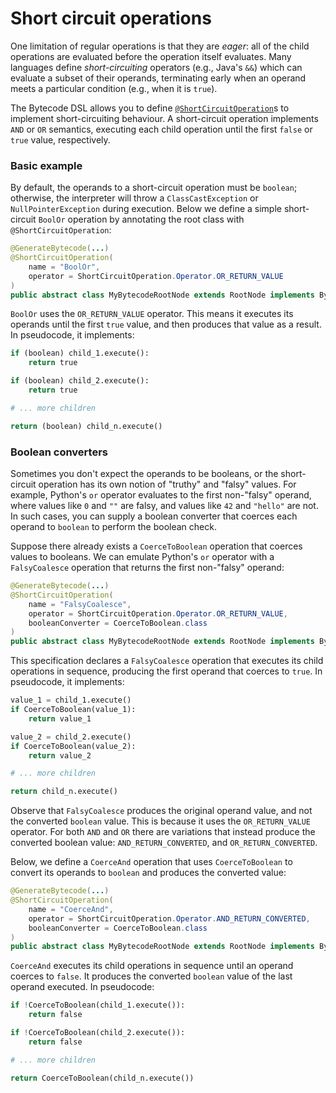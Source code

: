 # Short circuit operations

One limitation of regular operations is that they are *eager*: all of the child operations are evaluated before the operation itself evaluates.
Many languages define *short-circuiting* operators (e.g., Java's `&&`) which can evaluate a subset of their operands, terminating early when an operand meets a particular condition (e.g., when it is `true`).

The Bytecode DSL allows you to define [`@ShortCircuitOperation`](https://github.com/oracle/graal/blob/master/truffle/src/com.oracle.truffle.api.bytecode./src/com/oracle/truffle/api/bytecode/ShortCircuitOperation.java)s to implement short-circuiting behaviour.
A short-circuit operation implements `AND` or `OR` semantics, executing each child operation until the first `false` or `true` value, respectively.

### Basic example

By default, the operands to a short-circuit operation must be `boolean`; otherwise, the interpreter will throw a `ClassCastException` or `NullPointerException` during execution.
Below we define a simple short-circuit `BoolOr` operation by annotating the root class with `@ShortCircuitOperation`:
```java
@GenerateBytecode(...)
@ShortCircuitOperation(
    name = "BoolOr",
    operator = ShortCircuitOperation.Operator.OR_RETURN_VALUE
)
public abstract class MyBytecodeRootNode extends RootNode implements BytecodeRootNode { ... }
```

`BoolOr` uses the `OR_RETURN_VALUE` operator.
This means it executes its operands until the first `true` value, and then produces that value as a result.
In pseudocode, it implements:

```python
if (boolean) child_1.execute():
    return true

if (boolean) child_2.execute():
    return true

# ... more children

return (boolean) child_n.execute()
```

### Boolean converters

Sometimes you don't expect the operands to be booleans, or the short-circuit operation has its own notion of "truthy" and "falsy" values.
For example, Python's `or` operator evaluates to the first non-"falsy" operand, where values like `0` and `""` are falsy, and values like `42` and `"hello"` are not.
In such cases, you can supply a boolean converter that coerces each operand to `boolean` to perform the boolean check.

Suppose there already exists a `CoerceToBoolean` operation that coerces values to booleans.
We can emulate Python's `or` operator with a `FalsyCoalesce` operation that returns the first non-"falsy" operand:

```java
@GenerateBytecode(...)
@ShortCircuitOperation(
    name = "FalsyCoalesce",
    operator = ShortCircuitOperation.Operator.OR_RETURN_VALUE,
    booleanConverter = CoerceToBoolean.class
)
public abstract class MyBytecodeRootNode extends RootNode implements BytecodeRootNode { ... }
```

This specification declares a `FalsyCoalesce` operation that executes its child operations in sequence, producing the first operand that coerces to `true`.
In pseudocode, it implements:

```python
value_1 = child_1.execute()
if CoerceToBoolean(value_1):
    return value_1

value_2 = child_2.execute()
if CoerceToBoolean(value_2):
    return value_2

# ... more children

return child_n.execute()
```

Observe that `FalsyCoalesce` produces the original operand value, and not the converted `boolean` value.
This is because it uses the `OR_RETURN_VALUE` operator.
For both `AND` and `OR` there are variations that instead produce the converted boolean value: `AND_RETURN_CONVERTED`, and `OR_RETURN_CONVERTED`.

Below, we define a `CoerceAnd` operation that uses `CoerceToBoolean` to convert its operands to `boolean` and produces the converted value:
```java
@GenerateBytecode(...)
@ShortCircuitOperation(
    name = "CoerceAnd",
    operator = ShortCircuitOperation.Operator.AND_RETURN_CONVERTED,
    booleanConverter = CoerceToBoolean.class
)
public abstract class MyBytecodeRootNode extends RootNode implements BytecodeRootNode { ... }
```
`CoerceAnd` executes its child operations in sequence until an operand coerces to `false`.
It produces the converted `boolean` value of the last operand executed.
In pseudocode:

```python
if !CoerceToBoolean(child_1.execute()):
    return false

if !CoerceToBoolean(child_2.execute()):
    return false

# ... more children

return CoerceToBoolean(child_n.execute())
```
